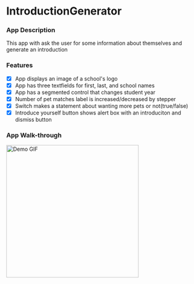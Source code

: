 # IntroductionGenerator

### App Description

This app with ask the user for some information about themselves and generate an introduction

### Features

- [x] App displays an image of a school's logo
- [x] App has three textfields for first, last, and school names
- [x] App has a segmented control that changes student year
- [x] Number of pet matches label is increased/decreased by stepper
- [x] Switch makes a statement about wanting more pets or not(true/false) 
- [x] Introduce yourself button shows alert box with an introduciton and dismiss button

### App Walk-through

<img src="https://github.com/tramyd/IntroductionGenerator/blob/main/IntroductionGeneratorWalkthrough.gif" width=350 alt="Demo GIF"><br>



